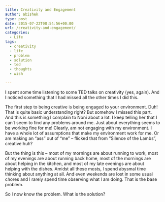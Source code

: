 ```yaml
---
title: Creativity and Engagement
author: abishek
type: post
date: 2015-07-22T08:54:56+00:00
url: /creativity-and-engagement/
categories:
  - Life
tags:
  - creativity
  - life
  - problem
  - solution
  - ted
  - thoughts
  - wish

---
```

I spent some time listening to some TED talks on creativity (yes, again). And I noticed something that I had missed all the other times I did this.

The first step to being creative is being engaged to your environment. Duh! That is quite basic understanding right? But somehow I missed this part. And this is something I complain to Noni about a lot. I keep telling her that I can&#8217;t seem to find any problems around me. Just about everything seems to be working fine for me! Clearly, am not engaging with my environment. I have a whole lot of assumptions that make my environment work for me. Or am making an &#8220;ass&#8221; out of &#8220;me&#8221; &#8211; flicked that from &#8220;Silence of the Lambs&#8221;, creative huh?

But the thing is this &#8211; most of my mornings are about running to work, most of my evenings are about running back home, most of the mornings are about helping in the kitchen, and most of my late evenings are about helping with the dishes. Amidst all these mosts, I spend abysmal time thinking about anything at all. And even weekends are lost in some usual chores and I rarely spend time observing what I am doing. That is the base problem.

So I now know the problem. What is the solution?